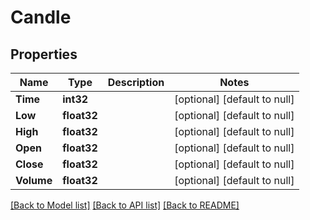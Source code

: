# Candle

## Properties
Name | Type | Description | Notes
------------ | ------------- | ------------- | -------------
**Time** | **int32** |  | [optional] [default to null]
**Low** | **float32** |  | [optional] [default to null]
**High** | **float32** |  | [optional] [default to null]
**Open** | **float32** |  | [optional] [default to null]
**Close** | **float32** |  | [optional] [default to null]
**Volume** | **float32** |  | [optional] [default to null]

[[Back to Model list]](../README.md#documentation-for-models) [[Back to API list]](../README.md#documentation-for-api-endpoints) [[Back to README]](../README.md)



